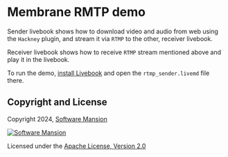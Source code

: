 # Membrane RMTP demo

Sender livebook shows how to download video and audio from web using the `Hackney` plugin, and stream it via `RTMP` to the other, receiver livebook.

Receiver livebook shows how to receive `RTMP` stream mentioned above and play it in the livebook.

To run the demo, [install Livebook](https://livebook.dev/#install) and open the `rtmp_sender.livemd` file there.

## Copyright and License

Copyright 2024, [Software Mansion](https://swmansion.com/?utm_source=git&utm_medium=readme&utm_campaign=membrane)

[![Software Mansion](https://docs.membrane.stream/static/logo/swm_logo_readme.png)](https://swmansion.com/?utm_source=git&utm_medium=readme&utm_campaign=membrane)

Licensed under the [Apache License, Version 2.0](LICENSE)
